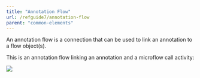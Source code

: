 ```yaml
---
title: "Annotation Flow"
url: /refguide7/annotation-flow
parent: "common-elements"
---
```


An annotation flow is a connection that can be used to link an annotation to a flow object(s).

This is an annotation flow linking an annotation and a microflow call activity:

![](attachments/819203/918062.png)
